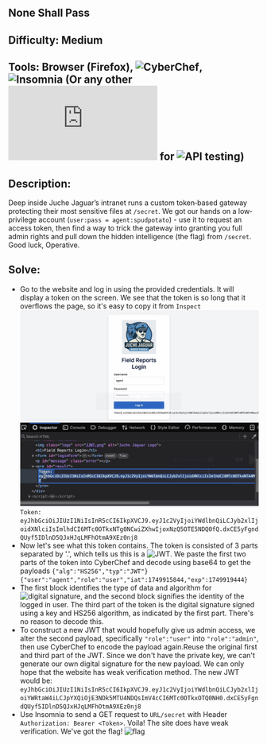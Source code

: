 ## None Shall Pass
## Difficulty: Medium
## Tools: Browser (Firefox), ![CyberChef](https://cyberchef.org/), ![Insomnia](https://insomnia.rest/download) (Or any other ![tools](https://www.guru99.com/top-6-api-testing-tool.html) for ![API testing](https://testsigma.com/guides/api-testing/))
## Description: 
Deep inside Juche Jaguar’s intranet runs a custom token‐based gateway protecting their most sensitive files at ```/secret```. We got our hands on a low‐privilege account (```user:pass = agent:spudpotato```) - use it to request an access token, then find a way to trick the gateway into granting you full admin rights and pull down the hidden intelligence (the flag) from ```/secret```. Good luck, Operative.
## Solve:
- Go to the website and log in using the provided credentials. It will display a token on the screen. We see that the token is so long that it overflows the page, so it's easy to copy it from ```Inspect```
![login](login.jpg)
![inspect](inspect.jpg)
```Token: eyJhbGciOiJIUzI1NiIsInR5cCI6IkpXVCJ9.eyJ1c2VyIjoiYWdlbnQiLCJyb2xlIjoidXNlciIsImlhdCI6MTc0OTkxNTg0NCwiZXhwIjoxNzQ5OTE5NDQ0fQ.dxCE5yFgndQUyf5IDlnD5QJxHJqLMFhOtmA9XEz0nj8```
- Now let's see what this token contains. The token is consisted of 3 parts separated by '.', which tells us this is a ![JWT](https://www.geeksforgeeks.org/json-web-token-jwt/). We paste the first two parts of the token into CyberChef and decode using base64 to get the payloads
```{"alg":"HS256","typ":"JWT"}```
```{"user":"agent","role":"user","iat":1749915844,"exp":1749919444}```
- The first block identifies the type of data and algorithm for ![digital signature](https://www.geeksforgeeks.org/computer-networks/digital-signatures-certificates/), and the second block signifies the identity of the logged in user. The third part of the token is the digital signature signed using a key and HS256 algorithm, as indicated by the first part. There's no reason to decode this.
- To construct a new JWT that would hopefully give us admin access, we alter the second payload, specifically ```"role":"user"``` into ```"role":"admin"```, then use CyberChef to encode the payload again.Reuse the original first and third part of the JWT. Since we don't have the private key, we can't generate our own digital signature for the new payload. We can only hope that the website has weak verification method. The new JWT would be: ```eyJhbGciOiJIUzI1NiIsInR5cCI6IkpXVCJ9.eyJ1c2VyIjoiYWdlbnQiLCJyb2xlIjoiYWRtaW4iLCJpYXQiOjE3NDk5MTU4NDQsImV4cCI6MTc0OTkxOTQ0NH0.dxCE5yFgndQUyf5IDlnD5QJxHJqLMFhOtmA9XEz0nj8```
- Use Insomnia to send a GET request to ```URL/secret``` with Header ```Authorization: Bearer <Token>```. Voila! The site does have weak verification. We've got the flag!
![flag](flag.jpg)

